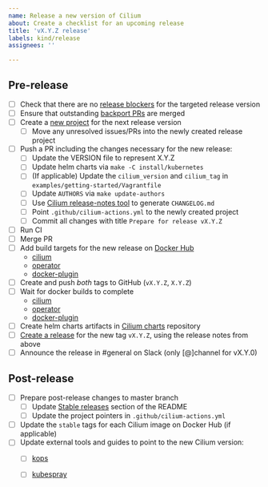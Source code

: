 ```yaml
---
name: Release a new version of Cilium
about: Create a checklist for an upcoming release
title: 'vX.Y.Z release'
labels: kind/release
assignees: ''

---
```


## Pre-release

- [ ] Check that there are no [release blockers] for the targeted release version
- [ ] Ensure that outstanding [backport PRs] are merged
- [ ] Create a [new project] for the next release version
  - [ ] Move any unresolved issues/PRs into the newly created release project
- [ ] Push a PR including the changes necessary for the new release:
  - [ ] Update the VERSION file to represent X.Y.Z
  - [ ] Update helm charts via `make -C install/kubernetes`
  - [ ] (If applicable) Update the `cilium_version` and `cilium_tag` in
        `examples/getting-started/Vagrantfile`
  - [ ] Update `AUTHORS` via `make update-authors`
  - [ ] Use [Cilium release-notes tool] to generate `CHANGELOG.md`
  - [ ] Point `.github/cilium-actions.yml` to the newly created project
  - [ ] Commit all changes with title `Prepare for release vX.Y.Z`
- [ ] Run CI
- [ ] Merge PR
- [ ] Add build targets for the new release on [Docker Hub]
  - [cilium](https://hub.docker.com/repository/docker/cilium/cilium/builds/edit)
  - [operator](https://hub.docker.com/repository/docker/cilium/operator/builds/edit)
  - [docker-plugin](https://hub.docker.com/repository/docker/cilium/docker-plugin/builds/edit)
- [ ] Create and push *both* tags to GitHub (`vX.Y.Z`, `X.Y.Z`)
- [ ] Wait for docker builds to complete
  - [cilium](https://hub.docker.com/repository/docker/cilium/cilium/builds)
  - [operator](https://hub.docker.com/repository/docker/cilium/operator/builds)
  - [docker-plugin](https://hub.docker.com/repository/docker/cilium/docker-plugin/builds)
- [ ] Create helm charts artifacts in [Cilium charts] repository
- [ ] [Create a release] for the new tag `vX.Y.Z`, using the release notes
      from above
- [ ] Announce the release in #general on Slack (only [@]channel for vX.Y.0)

## Post-release

- [ ] Prepare post-release changes to master branch
  - [ ] Update [Stable releases] section of the README
  - [ ] Update the project pointers in `.github/cilium-actions.yml`
- [ ] Update the `stable` tags for each Cilium image on Docker Hub (if applicable)
- [ ] Update external tools and guides to point to the new Cilium version:
  - [ ] [kops]
  - [ ] [kubespray]


[release blockers]: https://github.com/cilium/cilium/labels/priority%2Frelease-blocker
[backport PRs]: https://github.com/cilium/cilium/pulls?utf8=%E2%9C%93&q=is%3Aopen+is%3Apr+backports
[new project]: https://github.com/cilium/cilium/projects/new
[Cilium release-notes tool]: https://github.com/cilium/release
[Docker Hub]: https://hub.docker.com/orgs/cilium/repositories
[Cilium charts]: https://github.com/cilium/charts
[Create a release]: https://github.com/cilium/cilium/releases/new
[Stable releases]: https://github.com/cilium/cilium#stable-releases
[kops]: https://github.com/kubernetes/kops/
[kubespray]: https://github.com/kubernetes-sigs/kubespray/
